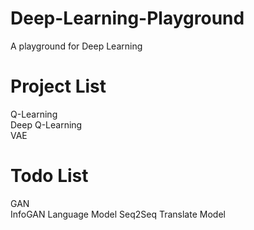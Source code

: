 # Deep-Learning-Playground
A playground for Deep Learning

# Project List
Q-Learning  
Deep Q-Learning   
VAE

# Todo List
GAN  
InfoGAN
Language Model
Seq2Seq Translate Model